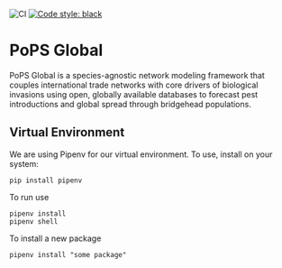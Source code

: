 ![CI](https://github.com/ncsu-landscape-dynamics/Pandemic_Model/workflows/CI/badge.svg)
[![Code style: black](https://img.shields.io/badge/code%20style-black-000000.svg)](https://github.com/psf/black)

# PoPS Global
PoPS Global is a species-agnostic network modeling framework that couples international trade networks with core drivers of biological invasions using open, globally available databases to forecast pest introductions and global spread through bridgehead populations.

## Virtual Environment
We are using Pipenv for our virtual environment. To use, install on your system:
```
pip install pipenv
```
To run use
```
pipenv install
pipenv shell
```
To install a new package
```
pipenv install "some package"
```

